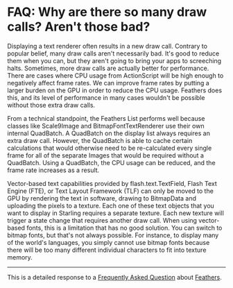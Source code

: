# FAQ: Why are there so many draw calls? Aren't those bad?

Displaying a text renderer often results in a new draw call. Contrary to popular belief, many draw calls aren't necessarily bad. It's good to reduce them when you can, but they aren't going to bring your apps to screeching halts. Sometimes, more draw calls are actually better for performance. There are cases where CPU usage from ActionScript will be high enough to negatively affect frame rates. We can improve frame rates by putting a larger burden on the GPU in order to reduce the CPU usage. Feathers does this, and its level of performance in many cases wouldn't be possible without those extra draw calls.

From a technical standpoint, the Feathers List performs well because classes like Scale9Image and BitmapFontTextRenderer use their own internal QuadBatch. A QuadBatch on the display list always requires an extra draw call. However, the QuadBatch is able to cache certain calculations that would otherwise need to be re-calculated every single frame for all of the separate Images that would be required without a QuadBatch. Using a QuadBatch, the CPU usage can be reduced, and the frame rate increases as a result.

Vector-based text capabilities provided by flash.text.TextField, Flash Text Engine (FTE), or Text Layout Framework (TLF) can only be moved to the GPU by rendering the text in software, drawing to BitmapData and uploading the pixels to a texture. Each one of these text objects that you want to display in Starling requires a separate texture. Each new texture will trigger a state change that requires another draw call. When using vector-based fonts, this is a limitation that has no good solution. You can switch to bitmap fonts, but that's not always possible. For instance, to display many of the world's languages, you simply cannot use bitmap fonts because there will be too many different individual characters to fit into texture memory.

------------------------------------------------------------------------

This is a detailed response to a [Frequently Asked Question](../faq.html) about [Feathers](../start.html).


